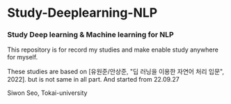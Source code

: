 # Study-Deeplearning-NLP
### Study Deep learning &amp; Machine learning for NLP

This repository is for record my studies and make enable study anywhere for myself.      
   
These studies are based on [유원준/안상준, "딥 러닝을 이용한 자연어 처리 입문", 2022]. but is not same in all part.
And started from 22.09.27
   
Siwon Seo, Tokai-university

